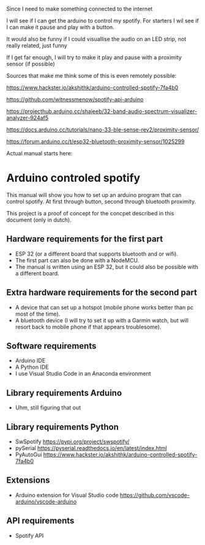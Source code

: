 Since I need to make something connected to the internet

I will see if I can get the arduino to control my spotify. For starters I wil see if I can make it pause and play with a button.

It would also be funny if I could visuallise the audio on an LED strip, not really related, just funny

If I get far enough, I will try to make it play and pause with a proximity sensor (if possible)


Sources that make me think some of this is even remotely possible:

https://www.hackster.io/akshithk/arduino-controlled-spotify-7fa4b0

https://github.com/witnessmenow/spotify-api-arduino

https://projecthub.arduino.cc/shajeeb/32-band-audio-spectrum-visualizer-analyzer-924af5

https://docs.arduino.cc/tutorials/nano-33-ble-sense-rev2/proximity-sensor/

https://forum.arduino.cc/t/esp32-bluetooth-proximity-sensor/1025299

Actual manual starts here:


# Arduino controled spotify
This manual will show you how to set up an arduino program that can control spotify. At first through button, second through bluetooth proximity.

This project is a proof of concept for the concpet described in this document (only in dutch).

## Hardware requirements for the first part
- ESP 32 (or a different board that supports bluetooth and or wifi).
-   The first part can also be done with a NodeMCU.
-   The manual is written using an ESP 32, but it could also be possible with a different board.

## Extra hardware requirements for the second part
- A device that can set up a hotspot (mobile phone works better than pc most of the time).
- A bluetooth device (I will try to set it up with a Garmin watch, but will resort back to mobile phone if that appears troublesome).

## Software requirements
- Arduino IDE
- A Python IDE
-   I use Visual Studio Code in an Anaconda environment

## Library requirements Arduino
- Uhm, still figuring that out

## Library requirements Python
- SwSpotify https://pypi.org/project/swspotify/
- pySerial https://pyserial.readthedocs.io/en/latest/index.html
- PyAutoGui https://www.hackster.io/akshithk/arduino-controlled-spotify-7fa4b0

## Extensions
- Arduino extension for Visual Studio code https://github.com/vscode-arduino/vscode-arduino

## API requirements
- Spotify API
